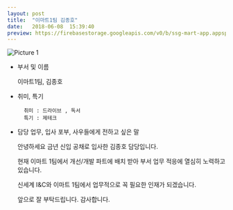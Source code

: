 ```yaml
---
layout: post
title:  "이마트1팀 김종호"
date:   2018-06-08  15:39:40
preview: https://firebasestorage.googleapis.com/v0/b/ssg-mart-app.appspot.com/o/%EB%8F%99%EA%B8%B0%EC%82%AC%EC%A7%84%2F191908.jpg?alt=media&token=209ba261-d7e4-4bcb-be4c-45ef877c3772
---
```


![Picture 1](https://firebasestorage.googleapis.com/v0/b/ssg-mart-app.appspot.com/o/%EB%8F%99%EA%B8%B0%EC%82%AC%EC%A7%84%2F191908.jpg?alt=media&token=209ba261-d7e4-4bcb-be4c-45ef877c3772)

* 부서 및 이름

    이마트1팀, 김종호

* 취미, 특기

        취미 : 드라이브 , 독서
        특기 : 제테크
        
* 담당 업무, 입사 포부, 사우들에게 전하고 싶은 말  
    
    안녕하세요 금년 신입 공채로 입사한 김종호 담당입니다.
    
    현재 이마트 1팀에서 개선/개발 파트에 배치 받아 부서 업무 적응에 열심히 노력하고 있습니다.
    
    신세계 I&C와 이마트 1팀에서 업무적으로 꼭 필요한 인재가 되겠습니다.
     
    앞으로 잘 부탁드립니다. 감사합니다.